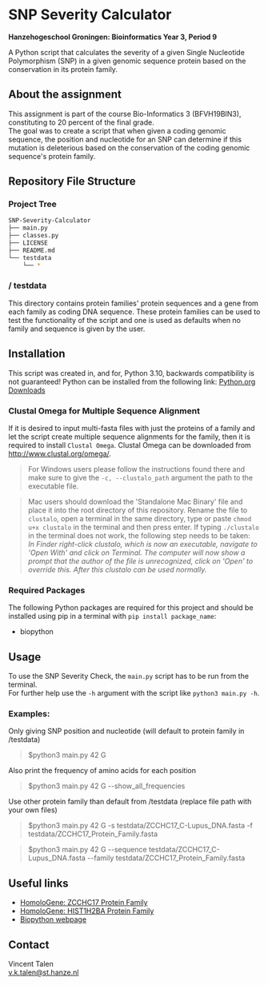 # SNP Severity Calculator
**Hanzehogeschool Groningen: Bioinformatics Year 3, Period 9**

A Python script that calculates the severity of a given Single Nucleotide Polymorphism (SNP) in a given genomic sequence protein based on the conservation in its protein family.

## About the assignment
This assignment is part of the course Bio-Informatics 3 (BFVH19BIN3), constituting to 20 percent of the final grade.  
The goal was to create a script that when given a coding genomic sequence, the position and nucleotide for an SNP can determine if this mutation is deleterious based on the conservation of the coding genomic sequence's protein family.

## Repository File Structure
### Project Tree
```bash
SNP-Severity-Calculator
├── main.py
├── classes.py
├── LICENSE
├── README.md
└── testdata
    └── *
```

### / testdata
This directory contains protein families' protein sequences and a gene from each family as coding DNA sequence.
These protein families can be used to test the functionality of the script and one is used as defaults when no family and sequence is given by the user.

## Installation
This script was created in, and for, Python 3.10, backwards compatibility is not guaranteed!
Python can be installed from the following link: [Python.org Downloads](https://www.python.org/downloads/)

### Clustal Omega for Multiple Sequence Alignment
If it is desired to input multi-fasta files with just the proteins of a family and 
let the script create multiple sequence alignments for the family, then it is required to install `Clustal Omega`.
Clustal Omega can be downloaded from http://www.clustal.org/omega/. 

> For Windows users please follow the instructions found there and make sure to give the `-c, --clustalo_path` argument the path to the executable file.

> Mac users should download the 'Standalone Mac Binary' file and place it into the root directory of this repository. 
Rename the file to `clustalo`, open a terminal in the same directory, type or paste `chmod u+x clustalo` in the terminal and then press enter.
If typing `./clustalo` in the terminal does not work, the following step needs to be taken:   
*In Finder right-click clustalo, which is now an executable, navigate to 'Open With' and click on Terminal. 
The computer will now show a prompt that the author of the file is unrecognized, click on 'Open' to override this. 
After this clustalo can be used normally.*

### Required Packages
The following Python packages are required for this project and should be installed using pip in a terminal with `pip install package_name`:
- biopython

## Usage
To use the SNP Severity Check, the `main.py` script has to be run from the terminal.  
For further help use the `-h` argument with the script like `python3 main.py -h`.  

### Examples:  
Only giving SNP position and nucleotide (will default to protein family in /testdata)
> $python3 main.py 42 G

Also print the frequency of amino acids for each position
> $python3 main.py 42 G --show_all_frequencies

Use other protein family than default from /testdata (replace file path with your own files)
> $python3 main.py 42 G -s testdata/ZCCHC17_C-Lupus_DNA.fasta -f testdata/ZCCHC17_Protein_Family.fasta

> $python3 main.py 42 G --sequence testdata/ZCCHC17_C-Lupus_DNA.fasta --family testdata/ZCCHC17_Protein_Family.fasta

## Useful links
* [HomoloGene: ZCCHC17 Protein Family](https://www.ncbi.nlm.nih.gov/homologene/32319)
* [HomoloGene: HIST1H2BA Protein Family](https://www.ncbi.nlm.nih.gov/homologene/69356)
* [Biopython webpage](https://biopython.org/)

## Contact
Vincent Talen  
v.k.talen@st.hanze.nl
